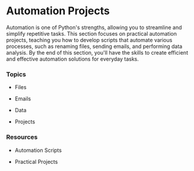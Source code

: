 # Automation Projects

Automation is one of Python's strengths, allowing you to streamline and simplify repetitive tasks. This section focuses on practical automation projects, teaching you how to develop scripts that automate various processes, such as renaming files, sending emails, and performing data analysis. By the end of this section, you'll have the skills to create efficient and effective automation solutions for everyday tasks.

### Topics

- Files

- Emails

- Data

- Projects


### Resources

- Automation Scripts

- Practical Projects
